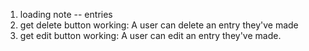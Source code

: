1. loading note -- entries 
2. get delete button working: A user can delete an entry they've made
3. get edit button working: A user can edit an entry they've made. 
